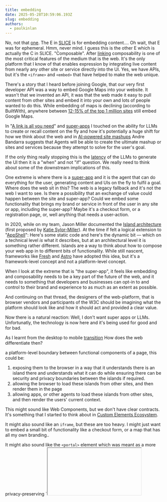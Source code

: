 ```yaml
---
title: embedding
date: 2025-05-28T10:59:06.193Z
slug: embedding
authors:
  - paulkinlan
---
```


No, not that [one](https://huggingface.co/spaces/hesamation/primer-llm-embedding). The E in [SLICE](https://paul.kinlan.me/slice-the-web/) is for embedding content.... Oh wait, that E was for ephemeral. Hmm, never mind. I guess this is the other E which is actually the C in SLICE. "Composable". After [linking](/posts/a-link-is-all-you-need) composability is one of the most critical features of the medium that is the web. It's the only platform that I know of that enables expression by integrating live content from nearly any other site or service directly into the UI. Yes, we have APIs, but it's the `<iframe>` and `<embed>` that have helped to make the web unique.

There's a story that I heard before joining Google, that our very first developer API was a way to embed Google Maps into your website. It wasn't that we invented an API, it was that the web made it easy to pull content from other sites and embed it into your own and lots of people wanted to do this. While embedding of maps is declining (according to BuiltWith), anywhere between [12-15% of the top 1 million sites](https://trends.builtwith.com/mapping/Google-Maps) still embed Google Maps.

In "[A link is all you need](/posts/a-link-is-all-you-need)" and [super-apps](/posts/super-apps) I touched on the ability for LLMs to create or recall content on the fly and how it's potentially a huge shift for how we think about the web and in [AI-powered site mashups](/posts/ai-powered-site-mashups) Andre Bandarra suggests that Agents will be able to create the ultimate mashup or sites and services because they attempt to solve for the user's goal.

If the only thing really stopping this is the [latency](/posts/latency) of the LLMs to generate the UI then it is a "when" and not "if" question. We really need to think about some of the downstream implications of this.

One extreme is where there is a [super-app](/posts/super-apps) and it is the agent that can do everything for the user, generating content and UIs on the fly to fulfil a goal. Where does the web sit in this? The web is a legacy fallback and it's not the web I want to see. Is there a possibility that an exchange of value could happen between the site and super-app? Could we embed some functionality that brings my brand or service in front of the user in any site or app, including the super-app? Maybe it's a checkout form, or a registration page, or, well anything that needs a user-action.

In 2020, while on my team, Jason Miller documented the [Island architecture](https://jasonformat.com/islands-architecture/) (first proposed by [Katie Sylor-Miller](https://sylormiller.com/)). At the time if felt a logical extension to "[AppShell](https://web.dev/learn/pwa/architecture/)": Here's some static code and here's the dynamic bit &mdash; which on a technical level _is_ what it describes, but at an architectural level it is something rather different. Islands are a way to think about how to compose your web app in to different bits of functionality. While still nascent, frameworks like [Fresh](https://fresh.deno.dev/docs/concepts/islands) and [Astro](https://docs.astro.build/en/concepts/islands/) have adopted this idea, but it's a framework-level concept and not a platform-level concept.

When I look at the extreme that is "the super-app", it feels like embedding and composability needs to be a key part of the future of the web, and it needs to something that developers and businesses can opt-in to and control to their brand and experience to as much as an extent as possible.

And continuing on that thread, the designers of the web-platform, that is browser vendors and participants of the W3C should be imagining what the platform should look like and how it should act and provided a clear value.

Now there is a natural reaction: Well, I don't want super apps or LLMs. Unfortunatly, the technology is now here and it's being used for good and for bad.

As I learnt from the desktop to mobile [transition](/posts/transition) How does the web differentiate then?

a platform-level boundary between functional components of a page, this could be:

1. exposing them to the browser in a way that it understands there is an island there and understands what it can do while ensuring there can be security and privacy boundaries between the islands if required.
2. allowing the browser to load these islands from other sites, and then render them in the page
3. allowing apps, or other agents to load these islands from other sites, and then render the users' current context.

This might sound like Web Components, but we don't have clear contracts. It's something that I started to think about in [Custom Elements Ecosystem](https://paul.kinlan.me/custom-elements-ecosystem/).

It might also sound like an `iframe`, but these are too heavy. I might just want to embed a small bit of functionality like a checkout form, or a map that has all my own branding..

It might also sound like the `<portal>` element which was meant as a more privacy-preserving `<iframe> element, but it's too high-level and doesn't allow for the embedding of functionality that is not just a page.

It might also look like [Web Intents](https://paul.kinlan.me/what-happened-to-web-intents/) but this was a page level and not at a component level (and it got pulled out of Chrome).

We are in the start of an era where the [web will be headless](https://paul.kinlan.me/the-headless-web/) _and_ I believe that we don't have the correct primitives to enable the web to be composable in a way that is useful and for it to thrive.

We need a way to define components as islands on the platform and enable them to be embedded across the site, in other sites and as a first class citizen in native apps. This might necessitate changes to system level WebViews and the browser itself.

We need better ways to define intent of not just the page, but islands in teh page, and therefore we need a way to define intent or contracts between sites and components.
